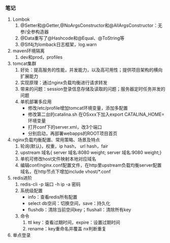 ### 笔记

1. Lombok
   1. @Setter和@Getter,@NoArgsConstructor和@AllArgsConstructor：无参/全参构造器
   2. @Data重写了@Hashcode和@Equal、@ToString等
   3. @Slf4j为lomback日志框架，log.warn
2. maven环境隔离
   1. dev和prod，profiles
3. tomcat集群
   1. 好处：提高服务的性能，并发能力，以及高可用性；提供项目架构的横向扩展能力
   2. 实现原理：通过nginx负载均衡进行请求转发
   3. 带来的问题：session登录信息存储及读取的问题；服务器定时任务并发的问题
   4. 单机部署多应用
      * 修改/etc/profile增加tomcat环境变量，添加多配置
      * 修改第二台的catalina.sh 在OSxxx下加入export CATALINA_HOME=环境变量
      * 打开conf下的server.xml，改3个端口
      * 分别启动，再部署webapps的ROOT项目首页
4. nginx负载均衡配置、常用策略、场景及特点
   1. 轮询(默认)，权重，ip hash， url hash，fair
   2. upstream 域名{ server 域名:8080 weight; server 域名:9080 weight;}
   3. 单机可修改host文件映射本地对应域名
   4. 编辑conf/nginx.conf配置文件，在http里upstream负载均衡server配置域名，在http节点下增加include  vhost/*.conf
5. redis进阶
   1. redis-cli -p 端口 -h ip -a 密码
   2. 系统级配置
      * info：查看redis所有配置
      * select db空间：切换空间，save：持久化
      * flushdb：清除当前空间key；flushall：清除所有key
   3. 命令
      1. ttl key：查看过期时间，expire：设置过期时间
      2. rename：key重命名并覆盖 nx判断重复
6. 单点登录


